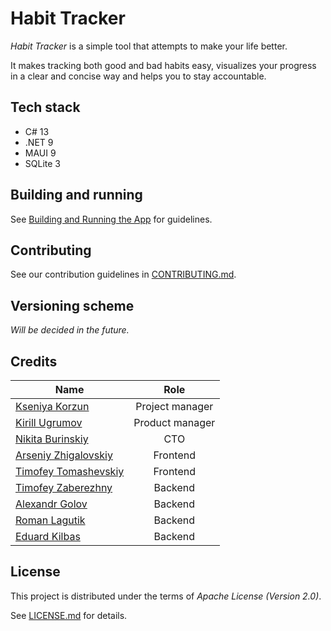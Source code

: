 # Habit Tracker

*Habit Tracker* is a simple tool that attempts to make your life better.

It makes tracking both good and bad habits easy, visualizes your progress in a
clear and concise way and helps you to stay accountable.

## Tech stack

 - C# 13
 - .NET 9
 - MAUI 9
 - SQLite 3

## Building and running

See [Building and Running the App](docs/building-and-running.md) for guidelines.

## Contributing

See our contribution guidelines in [CONTRIBUTING.md](CONTRIBUTING.md).

## Versioning scheme

_Will be decided in the future._

## Credits

| Name                                                            | Role                |
| --------------------------------------------------------------- | :-----------------: |
| [Kseniya Korzun](https://github.com/Cassiopeia2107)             | Project manager     |
| [Kirill Ugrumov](https://github.com/kirillugrumov)              | Product manager     |
| [Nikita Burinskiy](https://github.com/NikitaBurinsky)           | CTO                 |
| [Arseniy Zhigalovskiy](https://github.com/Panar0ik)             | Frontend            |
| [Timofey Tomashevskiy](https://github.com/Margit-The-Fell-Omen) | Frontend            |
| [Timofey Zaberezhny](https://github.com/JFomit)                 | Backend             |
| [Alexandr Golov](https://github.com/lamerous)                   | Backend             |
| [Roman Lagutik](https://github.com/deathlesz)                   | Backend             |
| [Eduard Kilbas](https://github.com/UterSt)                      | Backend             |

## License

This project is distributed under the terms of _Apache License (Version 2.0)_.

See [LICENSE.md](LICENSE.md) for details.
